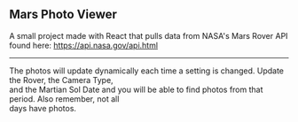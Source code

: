 ## Mars Photo Viewer

A small project made with React that pulls data from NASA's Mars Rover API found here:   https://api.nasa.gov/api.html

---

The photos will update dynamically each time a setting is changed. Update the Rover, the Camera Type,  
and the Martian Sol Date and you will be able to find photos from that period. Also remember, not all  
days have photos. 
